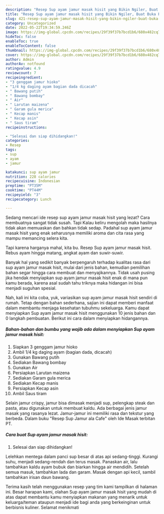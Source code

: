 ```yaml
---
description: "Resep Sup ayam jamur masak hisit yang Bikin Ngiler, Buat Buka Puasa Bikin Ngiler"
title: "Resep Sup ayam jamur masak hisit yang Bikin Ngiler, Buat Buka Puasa Bikin Ngiler"
slug: 421-resep-sup-ayam-jamur-masak-hisit-yang-bikin-ngiler-buat-buka-puasa-bikin-ngiler
category: Uncategorized
date: 2022-05-22T19:34:59.246Z
image: https://img-global.cpcdn.com/recipes/29f39f37b7bcd1b6/680x482cq70/sup-ayam-jamur-masak-hisit-foto-resep-utama.jpg
hideToc: false
enableToc: true
enableTocContent: false
thumbnail: https://img-global.cpcdn.com/recipes/29f39f37b7bcd1b6/680x482cq70/sup-ayam-jamur-masak-hisit-foto-resep-utama.jpg
cover: https://img-global.cpcdn.com/recipes/29f39f37b7bcd1b6/680x482cq70/sup-ayam-jamur-masak-hisit-foto-resep-utama.jpg
author: Admin
authorAv: notfound
ratingvalue: 4.9
reviewcount: 7
recipeingredient:
- "3 genggam jamur hioko"
- "1/4 kg daging ayam bagian dada dicacah"
- " Bawang putih"
- " Bawang bombay"
- " Air"
- " Larutan maizena"
- " Garam gula merica"
- " Kecap manis"
- " Kecap asin"
- " Saus tiram"
recipeinstructions:

- "Selesai dan siap dihidangkan!"
categories:
- Resep
tags:
- sup
- ayam
- jamur

katakunci: sup ayam jamur 
nutrition: 228 calories
recipecuisine: Indonesian
preptime: "PT35M"
cooktime: "PT44M"
recipeyield: "3"
recipecategory: Lunch

---
```



Sedang mencari ide resep sup ayam jamur masak hisit yang lezat? Cara membuatnya sangat tidak susah. Tapi Kalau keliru mengolah maka hasilnya tidak akan memuaskan dan bahkan tidak sedap. Padahal sup ayam jamur masak hisit yang enak seharusnya memiliki aroma dan cita rasa yang mampu memancing selera kita.


Tapi karena harganya mahal, kita bu. Resep Sup ayam jamur masak hisit. Rebus ayam hingga matang, angkat ayam dan suwir-suwir.

Banyak hal yang sedikit banyak berpengaruh terhadap kualitas rasa dari sup ayam jamur masak hisit, mulai dari jenis bahan, kemudian pemilihan bahan segar hingga cara membuat dan menyajikannya. Tidak usah pusing jika hendak menyiapkan sup ayam jamur masak hisit enak di mana pun kamu berada, karena asal sudah tahu triknya maka hidangan ini bisa menjadi suguhan spesial.


Nah, kali ini kita coba, yuk, variasikan sup ayam jamur masak hisit sendiri di rumah. Tetap dengan bahan sederhana, sajian ini dapat memberi manfaat dalam membantu menjaga kesehatan tubuhmu sekeluarga. Kamu dapat menyiapkan Sup ayam jamur masak hisit menggunakan 10 jenis bahan dan 0 langkah pembuatan. Berikut ini cara dalam menyiapkan hidangannya.

<!--inarticleads1-->

##### Bahan-bahan dan bumbu yang wajib ada dalam menyiapkan Sup ayam jamur masak hisit:

1. Siapkan 3 genggam jamur hioko
1. Ambil 1/4 kg daging ayam (bagian dada, dicacah)
1. Gunakan  Bawang putih
1. Sediakan  Bawang bombay
1. Gunakan  Air
1. Persiapkan  Larutan maizena
1. Sediakan  Garam gula merica
1. Sediakan  Kecap manis
1. Persiapkan  Kecap asin
1. Ambil  Saus tiram


Selain jamur crispy, jamur bisa dimasak menjadi sup, pelengkap steak dan pasta, atau digunakan untuk membuat kaldu. Ada berbagai jenis jamur masak yang rasanya lezat. Jamur-jamur ini memiliki rasa dan tekstur yang berbeda. Dalam buku &#34;Resep Sup Jamur ala Cafe&#34; oleh Ide Masak terbitan PT. 

<!--inarticleads2-->

##### Cara buat Sup ayam jamur masak hisit:


1. Selesai dan siap dihidangkan!

Lelehkan mentega dalam panci sup besar di atas api sedang-tinggi. Kurangi suhu, menjadi sedang-rendah dan terus masak. Panaskan air, lalu tambahkan kaldu ayam bubuk dan biarkan hingga air mendidih. Setelah semua masuk, tambahkan lada dan garam. Masak dengan api kecil, sambil tambahkan irisan daun bawang. 

Terima kasih telah menggunakan resep yang tim kami tampilkan di halaman ini. Besar harapan kami, olahan Sup ayam jamur masak hisit yang mudah di atas dapat membantu kamu menyiapkan makanan yang menarik untuk keluarga/teman ataupun menjadi ide bagi anda yang berkeinginan untuk berbisnis kuliner. Selamat menikmati
